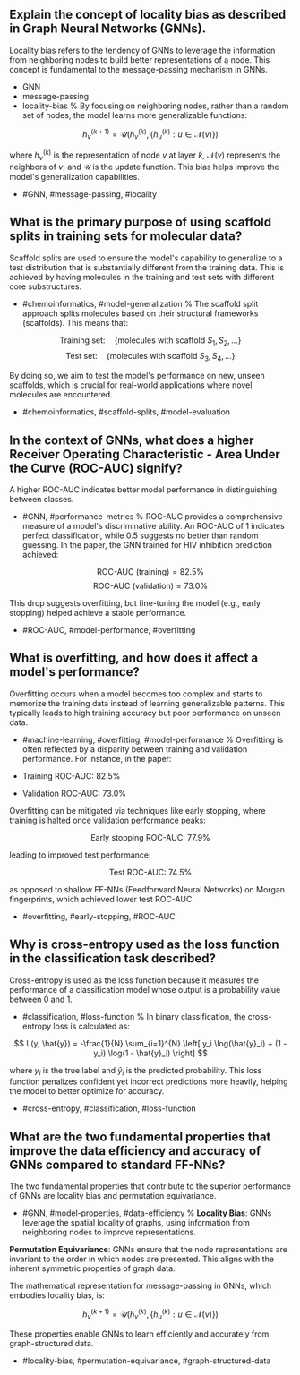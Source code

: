 ## Explain the concept of locality bias as described in Graph Neural Networks (GNNs).

Locality bias refers to the tendency of GNNs to leverage the information from neighboring nodes to build better representations of a node. This concept is fundamental to the message-passing mechanism in GNNs.

- GNN
- message-passing
- locality-bias
%
By focusing on neighboring nodes, rather than a random set of nodes, the model learns more generalizable functions:

$$
h_v^{(k+1)} = \mathcal{U}\left(h_v^{(k)}, \{h_u^{(k)}: u \in \mathcal{N}(v)\}\right)
$$

where $h_v^{(k)}$ is the representation of node $v$ at layer $k$, $\mathcal{N}(v)$ represents the neighbors of $v$, and $\mathcal{U}$ is the update function. This bias helps improve the model's generalization capabilities.

- #GNN, #message-passing, #locality

## What is the primary purpose of using scaffold splits in training sets for molecular data?

Scaffold splits are used to ensure the model's capability to generalize to a test distribution that is substantially different from the training data. This is achieved by having molecules in the training and test sets with different core substructures.

- #chemoinformatics, #model-generalization 
%
The scaffold split approach splits molecules based on their structural frameworks (scaffolds). This means that:

$$
\text{Training set:} \quad \{\text{molecules with scaffold } S_1, S_2, \ldots \}
$$
$$
\text{Test set:} \quad \{\text{molecules with scaffold } S_3, S_4, \ldots \}
$$

By doing so, we aim to test the model's performance on new, unseen scaffolds, which is crucial for real-world applications where novel molecules are encountered.

- #chemoinformatics, #scaffold-splits, #model-evaluation

## In the context of GNNs, what does a higher Receiver Operating Characteristic - Area Under the Curve (ROC-AUC) signify?

A higher ROC-AUC indicates better model performance in distinguishing between classes.

- #GNN, #performance-metrics
%
ROC-AUC provides a comprehensive measure of a model's discriminative ability. An ROC-AUC of 1 indicates perfect classification, while 0.5 suggests no better than random guessing. In the paper, the GNN trained for HIV inhibition prediction achieved:

$$
\text{ROC-AUC (training)} = 82.5\%
$$
$$
\text{ROC-AUC (validation)} = 73.0\%
$$

This drop suggests overfitting, but fine-tuning the model (e.g., early stopping) helped achieve a stable performance.

- #ROC-AUC, #model-performance, #overfitting

## What is overfitting, and how does it affect a model's performance?

Overfitting occurs when a model becomes too complex and starts to memorize the training data instead of learning generalizable patterns. This typically leads to high training accuracy but poor performance on unseen data.

- #machine-learning, #overfitting, #model-performance
%
Overfitting is often reflected by a disparity between training and validation performance. For instance, in the paper:

- Training ROC-AUC: 82.5%
- Validation ROC-AUC: 73.0%

Overfitting can be mitigated via techniques like early stopping, where training is halted once validation performance peaks:

$$
\text{Early stopping ROC-AUC: } 77.9\%
$$

leading to improved test performance:

$$
\text{Test ROC-AUC: } 74.5\%
$$

as opposed to shallow FF-NNs (Feedforward Neural Networks) on Morgan fingerprints, which achieved lower test ROC-AUC.

- #overfitting, #early-stopping, #ROC-AUC

## Why is cross-entropy used as the loss function in the classification task described?

Cross-entropy is used as the loss function because it measures the performance of a classification model whose output is a probability value between 0 and 1.

- #classification, #loss-function
%
In binary classification, the cross-entropy loss is calculated as:

$$
L(y, \hat{y}) = -\frac{1}{N} \sum_{i=1}^{N} \left[ y_i \log(\hat{y}_i) + (1 - y_i) \log(1 - \hat{y}_i) \right]
$$

where $y_i$ is the true label and $\hat{y}_i$ is the predicted probability. This loss function penalizes confident yet incorrect predictions more heavily, helping the model to better optimize for accuracy.

- #cross-entropy, #classification, #loss-function

## What are the two fundamental properties that improve the data efficiency and accuracy of GNNs compared to standard FF-NNs?

The two fundamental properties that contribute to the superior performance of GNNs are locality bias and permutation equivariance.

- #GNN, #model-properties, #data-efficiency
%
**Locality Bias**: GNNs leverage the spatial locality of graphs, using information from neighboring nodes to improve representations.

**Permutation Equivariance**: GNNs ensure that the node representations are invariant to the order in which nodes are presented. This aligns with the inherent symmetric properties of graph data.

The mathematical representation for message-passing in GNNs, which embodies locality bias, is:

$$
h_v^{(k+1)} = \mathcal{U}\left(h_v^{(k)}, \{h_u^{(k)}: u \in \mathcal{N}(v)\}\right)
$$

These properties enable GNNs to learn efficiently and accurately from graph-structured data.

- #locality-bias, #permutation-equivariance, #graph-structured-data